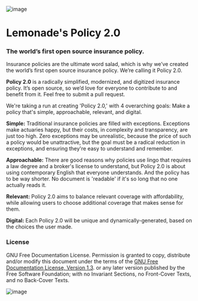 ![image](https://cdn-images-1.medium.com/max/2000/1*CrT9m-UeyDlnOgJNBkAubw.jpeg)

# Lemonade's Policy 2.0

### The world’s first open source insurance policy.

Insurance policies are the ultimate word salad, which is why we’ve created the world’s first open source insurance policy. We’re calling it Policy 2.0.

**Policy 2.0** is a radically simplified, modernized, and digitized insurance policy. It’s open source, so we’d love for everyone to contribute to and benefit from it. Feel free to submit a pull request.

We're taking a run at creating 'Policy 2.0,' with 4 overarching goals: Make a policy that's simple, approachable, relevant, and digital.

**Simple:** Traditional insurance policies are filled with exceptions. Exceptions make actuaries happy, but their costs, in complexity and transparency, are just too high. Zero exceptions may be unrealistic, because the price of such a policy would be unattractive, but the goal must be a radical reduction in exceptions, and ensuring they're easy to understand and remember.


**Approachable:** There are good reasons why policies use lingo that requires a law degree and a broker's license to understand, but Policy 2.0 is about using contemporary English that everyone understands.
And the policy has to be way shorter. No document is 'readable' if it's so long that no one actually reads it.


**Relevant:** Policy 2.0 aims to balance relevant coverage with affordability, while allowing users to choose additional coverage that makes sense for them.


**Digital:** Each Policy 2.0 will be unique and dynamically-generated, based on the choices the user made. 


### License
   GNU Free Documentation License. Permission is granted to copy, distribute and/or modify this document
   under the terms of the [GNU Free Documentation License, Version 1.3](./LICENSE.md).
   or any later version published by the Free Software Foundation;
   with no Invariant Sections, no Front-Cover Texts, and no Back-Cover Texts.
   
![image](https://www.lemonade.com/assets/logo-e0f7c4f109ef5af2bb9604137856587ca61a56ed8c3ab2b8f56fcec923babafc.svg)
